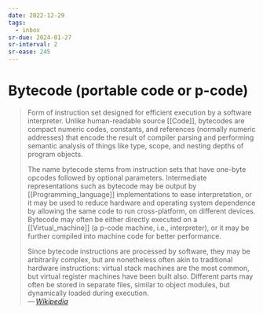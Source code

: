 ```yaml
---
date: 2022-12-29
tags:
  - inbox
sr-due: 2024-01-27
sr-interval: 2
sr-ease: 245
---
```


# Bytecode (portable code or p-code)

> Form of instruction set designed for efficient execution by a software
> interpreter. Unlike human-readable source [[Code]], bytecodes are compact
> numeric codes, constants, and references (normally numeric addresses) that
> encode the result of compiler parsing and performing semantic analysis of
> things like type, scope, and nesting depths of program objects.
>
> The name bytecode stems from instruction sets that have one-byte opcodes
> followed by optional parameters. Intermediate representations such as bytecode
> may be output by [[Programming_language]] implementations to ease
> interpretation, or it may be used to reduce hardware and operating system
> dependence by allowing the same code to run cross-platform, on different
> devices. Bytecode may often be either directly executed on a
> [[Virtual_machine]] (a p-code machine, i.e., interpreter), or it may be
> further compiled into machine code for better performance.
>
> Since bytecode instructions are processed by software, they may be arbitrarily
> complex, but are nonetheless often akin to traditional hardware instructions:
> virtual stack machines are the most common, but virtual register machines have
> been built also. Different parts may often be stored in separate files,
> similar to object modules, but dynamically loaded during execution.\
> — <cite>[Wikipedia](https://en.wikipedia.org/wiki/Bytecode)</cite>
